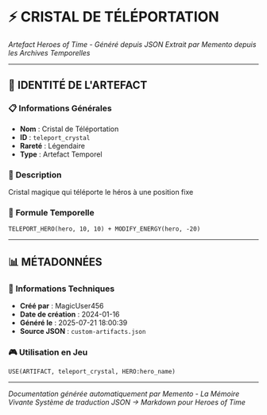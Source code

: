 # ⚡ **CRISTAL DE TÉLÉPORTATION**
*Artefact Heroes of Time - Généré depuis JSON*
*Extrait par Memento depuis les Archives Temporelles*

---

## 🌟 **IDENTITÉ DE L'ARTEFACT**

### 📋 **Informations Générales**
- **Nom** : Cristal de Téléportation
- **ID** : `teleport_crystal`
- **Rareté** : Légendaire
- **Type** : Artefact Temporel

### 📖 **Description**
Cristal magique qui téléporte le héros à une position fixe


### 🔮 **Formule Temporelle**
```hots
TELEPORT_HERO(hero, 10, 10) + MODIFY_ENERGY(hero, -20)
```

---

## 📊 **MÉTADONNÉES**

### 🔧 **Informations Techniques**
- **Créé par** : MagicUser456
- **Date de création** : 2024-01-16
- **Généré le** : 2025-07-21 18:00:39
- **Source JSON** : `custom-artifacts.json`

### 🎮 **Utilisation en Jeu**
```hots
USE(ARTIFACT, teleport_crystal, HERO:hero_name)
```

---

*Documentation générée automatiquement par Memento - La Mémoire Vivante*
*Système de traduction JSON → Markdown pour Heroes of Time*
